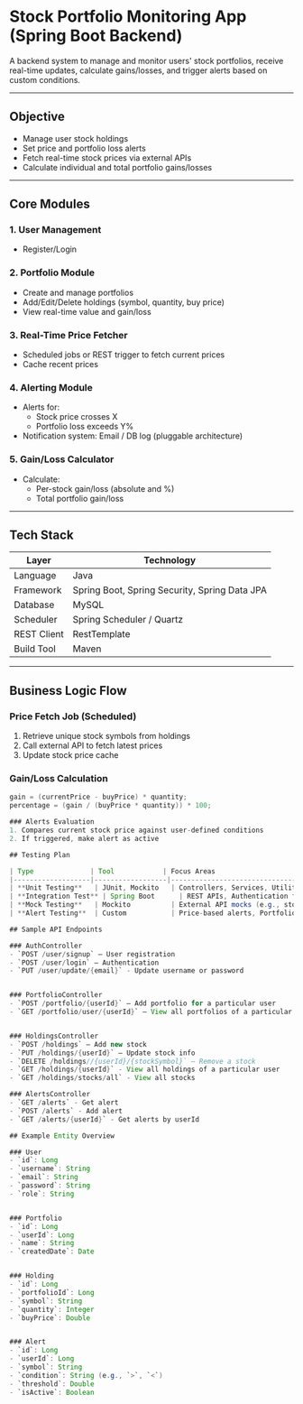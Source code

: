 # Stock Portfolio Monitoring App (Spring Boot Backend)

A backend system to manage and monitor users' stock portfolios, receive real-time updates, calculate gains/losses, and trigger alerts based on custom conditions.

---

## Objective

- Manage user stock holdings
- Set price and portfolio loss alerts
- Fetch real-time stock prices via external APIs
- Calculate individual and total portfolio gains/losses

---

## Core Modules

### 1. User Management
- Register/Login

### 2. Portfolio Module
- Create and manage portfolios
- Add/Edit/Delete holdings (symbol, quantity, buy price)
- View real-time value and gain/loss

### 3. Real-Time Price Fetcher
- Scheduled jobs or REST trigger to fetch current prices
- Cache recent prices

### 4. Alerting Module
- Alerts for:
  - Stock price crosses X
  - Portfolio loss exceeds Y%
- Notification system: Email / DB log (pluggable architecture)

### 5. Gain/Loss Calculator
- Calculate:
  - Per-stock gain/loss (absolute and %)
  - Total portfolio gain/loss

---

## Tech Stack

| Layer        | Technology                               |
|--------------|-------------------------------------------|
| Language     | Java                                      |
| Framework    | Spring Boot, Spring Security, Spring Data JPA |
| Database     | MySQL                                     |
| Scheduler    | Spring Scheduler / Quartz                 |
| REST Client  | RestTemplate                              |
| Build Tool   | Maven                                     |

---

## Business Logic Flow

### Price Fetch Job (Scheduled)
1. Retrieve unique stock symbols from holdings
2. Call external API to fetch latest prices
3. Update stock price cache

### Gain/Loss Calculation
```java
gain = (currentPrice - buyPrice) * quantity;
percentage = (gain / (buyPrice * quantity)) * 100;

### Alerts Evaluation
1. Compares current stock price against user-defined conditions
2. If triggered, make alert as active

## Testing Plan

| Type              | Tool            | Focus Areas                                      |
|-------------------|------------------|--------------------------------------------------|
| **Unit Testing**   | JUnit, Mockito   | Controllers, Services, Utility classes           |
| **Integration Test** | Spring Boot      | REST APIs, Authentication flow, DB interactions |
| **Mock Testing**   | Mockito          | External API mocks (e.g., stock price services)  |
| **Alert Testing**  | Custom           | Price-based alerts, Portfolio loss triggers      |

## Sample API Endpoints

### AuthController
- `POST /user/signup` – User registration  
- `POST /user/login` – Authentication
- `PUT /user/update/{email}` - Update username or password


### PortfolioController
- `POST /portfolio/{userId}` – Add portfolio for a particular user 
- `GET /portfolio/user/{userId}` – View all portfolios of a particular user


### HoldingsController
- `POST /holdings` – Add new stock  
- `PUT /holdings/{userId}` – Update stock info  
- `DELETE /holdings//{userId}/{stockSymbol}` – Remove a stock  
- `GET /holdings/{userId}` - View all holdings of a particular user
- `GET /holdings/stocks/all` - View all stocks

### AlertsController
- `GET /alerts` - Get alert
- `POST /alerts` - Add alert
- `GET /alerts/{userId}` - Get alerts by userId

## Example Entity Overview

### User
- `id`: Long  
- `username`: String  
- `email`: String  
- `password`: String  
- `role`: String  


### Portfolio
- `id`: Long  
- `userId`: Long  
- `name`: String  
- `createdDate`: Date  


### Holding
- `id`: Long  
- `portfolioId`: Long  
- `symbol`: String  
- `quantity`: Integer  
- `buyPrice`: Double  


### Alert
- `id`: Long  
- `userId`: Long  
- `symbol`: String  
- `condition`: String (e.g., `>`, `<`)  
- `threshold`: Double  
- `isActive`: Boolean  




